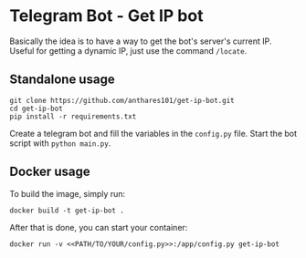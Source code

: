 # Telegram Bot - Get IP bot

Basically the idea is to have a way to get the bot's server's current IP. Useful for getting a dynamic IP, just use the command `/locate`.

## Standalone usage

```
git clone https://github.com/anthares101/get-ip-bot.git
cd get-ip-bot
pip install -r requirements.txt
```

Create a telegram bot and fill the variables in the `config.py` file. Start the bot script with `python main.py`.

## Docker usage

To build the image, simply run:

`docker build -t get-ip-bot .`

After that is done, you can start your container:

`docker run -v <<PATH/TO/YOUR/config.py>>:/app/config.py get-ip-bot`
